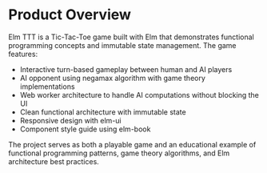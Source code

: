 # Product Overview

Elm TTT is a Tic-Tac-Toe game built with Elm that demonstrates functional programming concepts and immutable state management. The game features:

- Interactive turn-based gameplay between human and AI players
- AI opponent using negamax algorithm with game theory implementations
- Web worker architecture to handle AI computations without blocking the UI
- Clean functional architecture with immutable state
- Responsive design with elm-ui
- Component style guide using elm-book

The project serves as both a playable game and an educational example of functional programming patterns, game theory algorithms, and Elm architecture best practices.